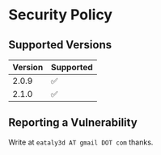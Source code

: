 # Security Policy

## Supported Versions

| Version | Supported          |
| ------- | ------------------ |
| 2.0.9   | :white_check_mark: |
| 2.1.0   | :white_check_mark: |

## Reporting a Vulnerability

Write at `eataly3d AT gmail DOT com` thanks.
